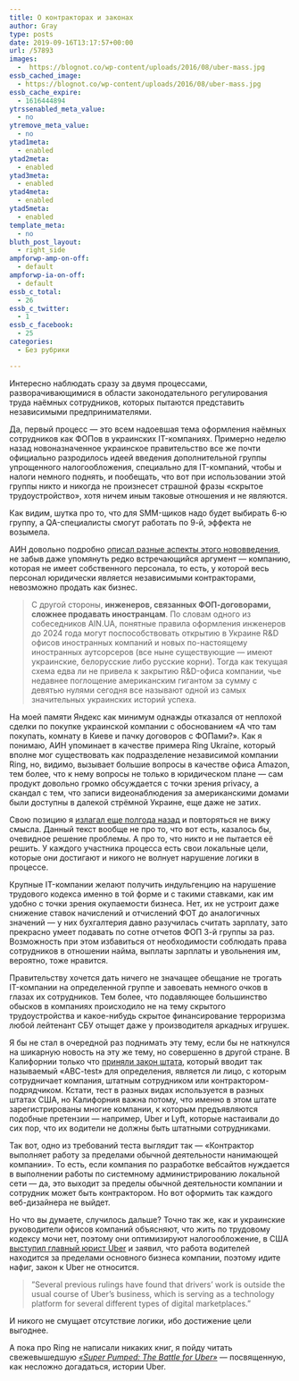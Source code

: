 ```yaml
---
title: О контракторах и законах
author: Gray
type: posts
date: 2019-09-16T13:17:57+00:00
url: /57893
images:
  -  https://blognot.co/wp-content/uploads/2016/08/uber-mass.jpg
essb_cached_image:
  - https://blognot.co/wp-content/uploads/2016/08/uber-mass.jpg
essb_cache_expire:
  - 1616444894
ytrssenabled_meta_value:
  - no
ytremove_meta_value:
  - no
ytad1meta:
  - enabled
ytad2meta:
  - enabled
ytad3meta:
  - enabled
ytad4meta:
  - enabled
ytad5meta:
  - enabled
template_meta:
  - no
bluth_post_layout:
  - right_side
ampforwp-amp-on-off:
  - default
ampforwp-ia-on-off:
  - default
essb_c_total:
  - 26
essb_c_twitter:
  - 1
essb_c_facebook:
  - 25
categories:
  - Без рубрики

---
```








Интересно наблюдать сразу за двумя процессами, разворачивающимися в области законодательного регулирования труда наёмных сотрудников, которых пытаются представить независимыми предпринимателями.

Да, первый процесс — это всем надоевшая тема оформления наёмных сотрудников как ФОПов в украинских IT-компаниях. Примерно неделю назад новоназначенное украинское правительство все же почти официально разродилось идеей введения дополнительной группы упрощенного налогообложения, специально для IT-компаний, чтобы и налоги немного поднять, и пообещать, что вот при использовании этой группы никто и никогда не произнесет страшной фразы &#171;скрытое трудоустройство&#187;, хотя ничем иным таковые отношения и не являются. 

Как видим, шутка про то, что для SMM-щиков надо будет выбирать 6-ю группу, а QA-специалисты смогут работать по 9-й, эффекта не возымела.

АИН довольно подробно [описал разные аспекты этого нововведения][1], не забыв даже упомянуть редко встречающийся аргумент — компанию, которая не имеет собственного персонала, то есть, у которой весь персонал юридически является независимыми контракторами, невозможно продать как бизнес. 

<blockquote class="wp-block-quote">
  <p>
    С другой стороны, <strong>инженеров, связанных ФОП-договорами, сложнее продавать иностранцам</strong>. По словам одного из собеседников AIN.UA, понятные правила оформления инженеров до 2024 года могут поспособствовать открытию в Украине R&D офисов иностранных компаний и новых по-настоящему иностранных аутсорсеров (все ныне существующие — имеют украинские, белорусские либо русские корни). Тогда как текущая схема едва ли не привела к закрытию R&D-офиса компании, чье недавнее поглощение американским гигантом за сумму с девятью нулями сегодня все называют одной из самых значительных украинских историй успеха.
  </p>
</blockquote>

На моей памяти Яндекс как минимум однажды отказался от неплохой сделки по покупке украинской компании с обоснованием &#171;А что там покупать, комнату в Киеве и пачку договоров с ФОПами?&#187;. Как я понимаю, АИН упоминает в качестве примера Ring Ukraine, который вполне мог существовать как подразделение независимой компании Ring, но, видимо, вызывает большие вопросы в качестве офиса Amazon, тем более, что к нему вопросы не только в юридическом плане — сам продукт довольно громко обсуждается с точки зрения privacy, а скандал с тем, что записи видеонаблюдения за американскими домами были доступны в далекой стрёмной Украине, еще даже не затих.

Свою позицию я [излагал еще полгода назад][2] и повторяться не вижу смысла. Данный текст вообще не про то, что вот есть, казалось бы, очевидное решение проблемы. А про то, что никто и не пытается её решить. У каждого участника процесса есть свои локальные цели, которые они достигают и никого не волнует нарушение логики в процессе.

Крупные IT-компании желают получить индульгенцию на нарушение трудового кодекса именно в той форме и с такими ставками, как им удобно с точки зрения окупаемости бизнеса. Нет, их не устроит даже снижение ставок начислений и отчислений ФОТ до аналогичных значений — у них бухгалтерия давно разучилась считать зарплату, зато прекрасно умеет подавать по сотне отчетов ФОП 3-й группы за раз. Возможность при этом избавиться от необходимости соблюдать права сотрудников в отношении найма, выплаты зарплаты и увольнения им, вероятно, тоже нравится.

Правительству хочется дать ничего не значащее обещание не трогать IT-компании на определенной группе и завоевать немного очков в глазах их сотрудников. Тем более, что подавляющее большинство обысков в компаниях происходило не на тему скрытого трудоустройства и какое-нибудь скрытое финансирование терроризма любой лейтенант СБУ отыщет даже у производителя аркадных игрушек. 

Я бы не стал в очередной раз поднимать эту тему, если бы не наткнулся на шикарную новость на эту же тему, но совершенно в другой стране. В Калифорнии только что [приняли закон штата][3], который вводит так называемый &#171;ABC-test&#187; для определения, является ли лицо, с которым сотрудничает компания, штатным сотрудником или контрактором-подрядчиком. Кстати, тест в разных видах используется в разных штатах США, но Калифорния важна потому, что именно в этом штате зарегистрированы многие компании, к которым предъявляются подобные претензии — например, Uber и Lyft, которые настаивали до сих пор, что их водители не должны быть штатными сотрудниками.

Так вот, одно из требований теста выглядит так — &#171;Контрактор выполняет работу за пределами обычной деятельности нанимающей компании&#187;. То есть, если компания по разработке вебсайтов нуждается в выполнении работы по системному администрированию локальной сети — да, это выходит за пределы обычной деятельности компании и сотрудник может быть контрактором. Но вот оформить так каждого веб-дизайнера не выйдет.

Но что вы думаете, случилось дальше? Точно так же, как и украинские руководители офисов компаний объясняют, что жить по трудовому кодексу мочи нет, поэтому они оптимизируют налогообложение, в США [выступил главный юрист Uber][4] и заявил, что работа водителей находится за пределами основного бизнеса компании, поэтому идите нафиг, закон к Uber не относится.

<blockquote class="wp-block-quote">
  <p>
    ”Several previous rulings have found that drivers’ work is outside the usual course of Uber’s business, which is serving as a technology platform for several different types of digital marketplaces.”
  </p>
</blockquote>

И никого не смущает отсутствие логики, ибо достижение цели выгоднее. 

А пока про Ring не написали никаких книг, я пойду читать свежевышедшую [_&#171;Super Pumped: The Battle for Uber&#187;_][5] — посвященную, как несложно догадаться, истории Uber.

 [1]: https://ain.ua/2019/09/12/5-gruppa-lobbi-krupnogo-autsorsa/
 [2]: https://blognot.co/57454
 [3]: https://www.theverge.com/2019/9/11/20860578/california-ab5-bill-passage-uber-lyft-drivers-union-techlash
 [4]: https://www.theverge.com/2019/9/11/20861362/uber-ab5-tony-west-drivers-core-ride-share-business-california
 [5]: https://amzn.to/3001su9